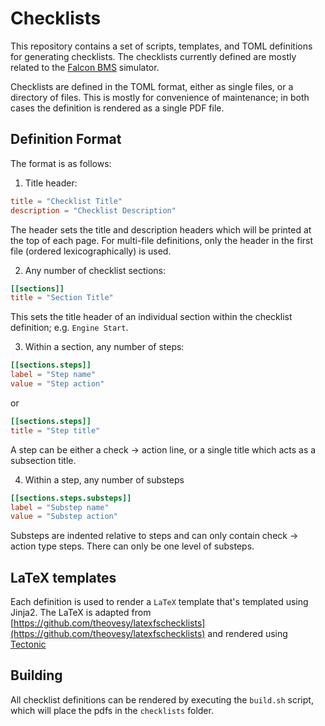 # Checklists

This repository contains a set of scripts, templates, and TOML definitions for generating checklists. The checklists currently defined are
mostly related to the [Falcon BMS](https://www.falcon-bms.com/) simulator. 

Checklists are defined in the TOML format, either as single files, or a directory of files. This is mostly for convenience of maintenance;
in both cases the definition is rendered as a single PDF file.

## Definition Format

The format is as follows:

1. Title header:
  ```toml
  title = "Checklist Title"
  description = "Checklist Description"
  ```
  The header sets the title and description headers which will be printed at the top of each page. For multi-file definitions,
  only the header in the first file (ordered lexicographically) is used.

2. Any number of checklist sections:
  ```toml
  [[sections]]
  title = "Section Title"
  ```
  This sets the title header of an individual section within the checklist definition; e.g. `Engine Start`.

3. Within a section, any number of steps:
  ```toml
  [[sections.steps]]
  label = "Step name"
  value = "Step action"
  ```
  or
  ```toml
  [[sections.steps]]
  title = "Step title"
  ```
  A step can be either a check -> action line, or a single title which acts as a subsection title.

4. Within a step, any number of substeps
  ```toml
  [[sections.steps.substeps]]
  label = "Substep name"
  value = "Substep action"
  ```
  Substeps are indented relative to steps and can only contain check -> action type steps. There can only be one level of
  substeps.

## LaTeX templates

Each definition is used to render a `LaTeX` template that's templated using Jinja2. The LaTeX is adapted from [https://github.com/theovesy/latexfschecklists](https://github.com/theovesy/latexfschecklists)
and rendered using [Tectonic](https://tectonic-typesetting.github.io/en-US/)

## Building

All checklist definitions can be rendered by executing the `build.sh` script, which will place the pdfs in the `checklists` folder.

